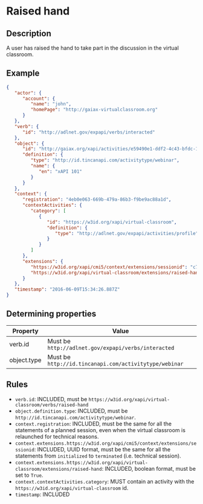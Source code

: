 # Raised hand

## Description

A user has raised the hand to take part in the discussion in the virtual classroom.

## Example

```json
{
   "actor": {
      "account": {
         "name": "john",
         "homePage": "http://gaiax-virtualclassroom.org"
      }
   },
   "verb": {
      "id": "http://adlnet.gov/expapi/verbs/interacted"
   },
   "object": {
      "id": "http://gaiax.org/xapi/activities/e59490e1-ddf2-4c43-bfdc-14e274abc106",
      "definition": {
         "type": "http://id.tincanapi.com/activitytype/webinar",
         "name": {
            "en": "xAPI 101"
         }
      }
   },
   "context": {
      "registration": "4eb0e063-669b-479a-86b3-f9be9ac88a1d",
      "contextActivities": {
         "category": [
            {
               "id": "https://w3id.org/xapi/virtual-classroom",
               "definition": {
                  "type": "http://adlnet.gov/expapi/activities/profile"
               }
            }
         ]
      },
      "extensions": {
         "https://w3id.org/xapi/cmi5/context/extensions/sessionid": "c7b6f0a9-482c-4c03-acc1-548289126963",
         "https://w3id.org/xapi/virtual-classroom/extensions/raised-hand": true
      }
   },
   "timestamp": "2016-06-09T15:34:26.887Z"
}
```

## Determining properties

| Property  | Value         |
|----------------|-----------------|
| verb.id | Must be `http://adlnet.gov/expapi/verbs/interacted` |
| object.type | Must be `http://id.tincanapi.com/activitytype/webinar` |

## Rules

- `verb.id`: INCLUDED, must be `https://w3id.org/xapi/virtual-classroom/verbs/raised-hand`
- `object.definition.type`: INCLUDED, must be `http://id.tincanapi.com/activitytype/webinar`.
- `context.registration`: INCLUDED, must be the same for all the statements of a planned session, even when the virtual classroom is relaunched for technical reasons.
- `context.extensions.https://w3id.org/xapi/cmi5/context/extensions/sessionid`: INCLUDED, UUID format, must be the same for all the statements from `initialized` to `terminated` (i.e. technical session).
- `context.extensions.https://w3id.org/xapi/virtual-classroom/extensions/raised-hand`: INCLUDED, boolean format, must be set to `True`.
- `context.contextActivities.category`: MUST contain an activity with the `https://w3id.org/xapi/virtual-classroom` id.
- `timestamp`: INCLUDED


